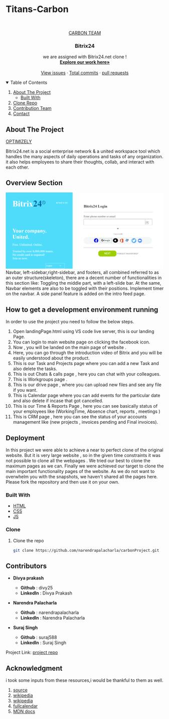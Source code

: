 # Titans-Carbon

<!-- PROJECT LOGO -->
<br />
<p align="center">
  <a href="https://github.com/suraj588/Titans-Carbon.git">
    CARBON TEAM
  </a>

  <h3 align="center">Bitrix24</h3>

  <p align="center">
    we are assigned with Bitrix24.net clone !
    <br />
    <a href="https://github.com/suraj588/Titans-Carbon.git"><strong>Explore our work here»</strong></a>
    <br />
    <br />
    <a href="https://github.com/suraj588/Titans-Carbon/issues">View issues</a>
    ·
    <a href="https://github.com/suraj588/Titans-Carbon/commits/master">Total commits</a>
    ·
    <a href="https://github.com/suraj588/Titans-Carbon/pulls">pull requests</a>
  </p>
</p>



<!-- TABLE OF CONTENTS -->
<details open="open">
  <summary>Table of Contents</summary>
  <ol>
    <li>
      <a href="#about-the-project">About The Project</a>
      <ul>
        <li><a href="#built-with">Built With</a></li>
      </ul>
    </li>
    <li>
      <a href="### Clone">Clone Repo</a>
    </li>
    <li><a href="#contribution">Contribution Team</a></li>
    <li><a href="#contact">Contact</a></li>
  </ol>
</details>



<!-- ABOUT THE PROJECT -->
## About The Project

[OPTIMIZELY](https://www.optimizely.com/)

Bitrix24.net is a social enterprise network & a united workspace tool which handles the many aspects of daily operations and tasks of any organization. it also helps employees to share their thoughts, collab, and interact with each other.

## Overview Section
![](landingPage.png)
Navbar, left-sidebar,right-sidebar, and footers, all combined referred to as an outer structure(skeleton), there are a decent number of functionalities in this section like:
Toggling the middle part, with a left-slide bar.
At the same, Navbar elements are also to be toggled with their positions.
Implement timer on the navbar.
A side panel feature is added on the intro feed page.

## How to get a development environment running
   In order to use the project you need to follow the below steps.
   1. Open landingPage.html using VS code live server, this is our landing Page.
   2. You can login to main website page on clicking the facebook icon.
   3. Now , you will be landed on the main page of website .
   4. Here, you can go through the introduction video of Bitrix and you will be easily understood about the product.
   5. This is our Task and Projects page where you can add a new Task and also delete the tasks.
   6. This is out Chats & calls page , here you can chat with your colleagues.
   7. This is Workgroups page .
   8. This is our drive page , where you can upload new files and see any file if you want.
   9. This is Calendar page where you can add events for the particular date and also delete if incase that got cancelled.
   10. This is our Time & Reports Page , here you can see basically status of your employees like (WorkingTime, Absence chart, reports , meetings )
   11. This is CRM page , here you can see the status of your accounts management like (new projects , invoices pending and Final invoices).
  
## Deployment 
   In this project we were able to achieve a near to perfect clone of the original website. But it is very large website , so in the given time constraints it was not possible to clone all the webpages . We tried our best to clone the maximum pages as we can. Finally we were achieved our target to clone the main important functionality pages of the website. As we do not want to overwhelm you with the snapshots, we haven't shared all the pages here. Please fork the repository and then use it on your own. 
   
### Built With

* [HTML](https://html.com)
* [CSS](https://css.com)
* [JS](https://javascript.com)



<!-- GETTING STARTED -->
### Clone


1. Clone the repo
   ```sh
   git clone https://github.com/narendrapalacharla/carbonProject.git
   ```
<!-- CONTRIBUTING -->
## Contributors 
   - **Divya prakash**

     - **Github** : divy25 <br>
     - **LinkedIn** : Divya Prakash

   - **Narendra Palacharla**

     - **Github**  : narendrapalacharla <br>
     -  **LinkedIn** : Narendra Palacharla

   - **Suraj Singh** 

     - **Github** : suraj588 <br>
     - **LinkedIn** : Suraj Singh

<!-- CONTACT -->

Project Link: [project repo](https://github.com/narendrapalacharla/carbonProject.git)

## Acknowledgment
i took some inputs from these resources,i would be thankful to them as well.
1) [source](https://github.com/othneildrew/Best-README-Template#built-with)  
2) [wikipedia](https://www.wikipedia.org)
3) [wikipedia](https://www.w3schools.com)
4) [fullcalendar](https://www.fillcalendar.io)
5) [MDN docs](https://developer.mozilla.org/en-US/)




   

